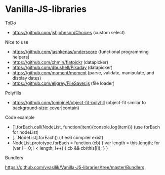 # Vanilla-JS-libraries

ToDo

- https://github.com/jshjohnson/Choices (custom select)

Nice to use

- https://github.com/jashkenas/underscore (functional programming helpers)
- https://github.com/chmln/flatpickr (datapicker)
- https://github.com/dbushell/Pikaday (datapicker)
- https://github.com/moment/moment (parse, validate, manipulate, and display dates)
- https://github.com/eligrey/FileSaver.js (file loader)

Polyfills

- https://github.com/tonipinel/object-fit-polyfill (object-fit similar to background-size: cover|contain)

Code example

- [].forEach.call(NodeList, function(item){console.log(item)}) (use forEach for nodeList)
- [...NodeList].forEach() (if es6 compiler exist)
- NodeList.prototype.forEach = function (cb) {
      var length = this.length;
      for (var i = 0; i < length; i++) {
          cb && cb(this[i]);
      }
  }

Bundlers

https://github.com/vvasilik/Vanilla-JS-libraries/tree/master/Bundlers
